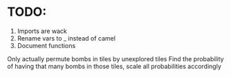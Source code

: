 # TODO:
1. Imports are wack
2. Rename vars to _ instead of camel
3. Document functions

Only actually permute bombs in tiles by unexplored tiles
Find the probability of having that many bombs in those tiles, scale all probabilities accordingly
